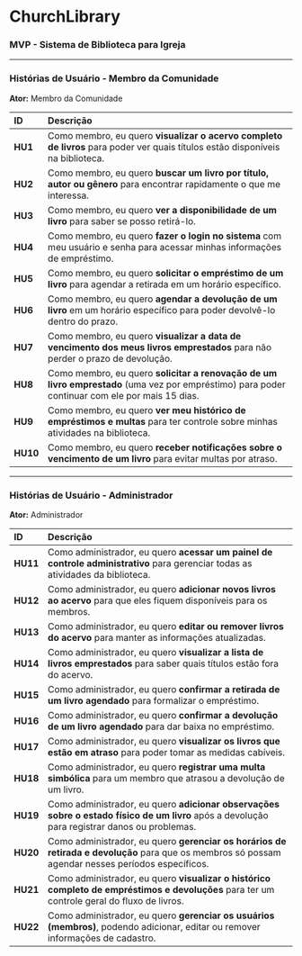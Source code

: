 # ChurchLibrary

### **MVP - Sistema de Biblioteca para Igreja**
---
### **Histórias de Usuário - Membro da Comunidade**
**Ator:** Membro da Comunidade

| ID | Descrição |
| :--- | :--- |
| **HU1** | Como membro, eu quero **visualizar o acervo completo de livros** para poder ver quais títulos estão disponíveis na biblioteca. |
| **HU2** | Como membro, eu quero **buscar um livro por título, autor ou gênero** para encontrar rapidamente o que me interessa. |
| **HU3** | Como membro, eu quero **ver a disponibilidade de um livro** para saber se posso retirá-lo. |
| **HU4** | Como membro, eu quero **fazer o login no sistema** com meu usuário e senha para acessar minhas informações de empréstimo. |
| **HU5** | Como membro, eu quero **solicitar o empréstimo de um livro** para agendar a retirada em um horário específico. |
| **HU6** | Como membro, eu quero **agendar a devolução de um livro** em um horário específico para poder devolvê-lo dentro do prazo. |
| **HU7** | Como membro, eu quero **visualizar a data de vencimento dos meus livros emprestados** para não perder o prazo de devolução. |
| **HU8** | Como membro, eu quero **solicitar a renovação de um livro emprestado** (uma vez por empréstimo) para poder continuar com ele por mais 15 dias. |
| **HU9** | Como membro, eu quero **ver meu histórico de empréstimos e multas** para ter controle sobre minhas atividades na biblioteca. |
| **HU10** | Como membro, eu quero **receber notificações sobre o vencimento de um livro** para evitar multas por atraso. |

---
### **Histórias de Usuário - Administrador**
**Ator:** Administrador

| ID | Descrição |
| :--- | :--- |
| **HU11** | Como administrador, eu quero **acessar um painel de controle administrativo** para gerenciar todas as atividades da biblioteca. |
| **HU12** | Como administrador, eu quero **adicionar novos livros ao acervo** para que eles fiquem disponíveis para os membros. |
| **HU13** | Como administrador, eu quero **editar ou remover livros do acervo** para manter as informações atualizadas. |
| **HU14** | Como administrador, eu quero **visualizar a lista de livros emprestados** para saber quais títulos estão fora do acervo. |
| **HU15** | Como administrador, eu quero **confirmar a retirada de um livro agendado** para formalizar o empréstimo. |
| **HU16** | Como administrador, eu quero **confirmar a devolução de um livro agendado** para dar baixa no empréstimo. |
| **HU17** | Como administrador, eu quero **visualizar os livros que estão em atraso** para poder tomar as medidas cabíveis. |
| **HU18** | Como administrador, eu quero **registrar uma multa simbólica** para um membro que atrasou a devolução de um livro. |
| **HU19** | Como administrador, eu quero **adicionar observações sobre o estado físico de um livro** após a devolução para registrar danos ou problemas. |
| **HU20** | Como administrador, eu quero **gerenciar os horários de retirada e devolução** para que os membros só possam agendar nesses períodos específicos. |
| **HU21** | Como administrador, eu quero **visualizar o histórico completo de empréstimos e devoluções** para ter um controle geral do fluxo de livros. |
| **HU22** | Como administrador, eu quero **gerenciar os usuários (membros)**, podendo adicionar, editar ou remover informações de cadastro. |
